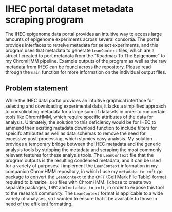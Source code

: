 # IHEC portal dataset metadata scraping program

The IHEC epigenome data portal provides an intuitive way to access large amounts of epigenome experiments across several consortia. The portal provides interfaces to retreive metadata for select experiments, and this program uses that metadata to generate `LeanContext` files, which are a struct I created to port metadata from the "Roadmap To The Epigenome" to my ChromHMM pipeline. Example outputs of the program as well as the raw metadata from IHEC can be found across the repository. Please read through the `main` function for more information on the individual output files.

## Problem statement

While the IHEC data portal provides an intuitive graphical interface for selecting and downloading experimental data, it lacks a simplified approach to consolidating metadata for a large sum of datasets in order to run certain tools like ChromHMM, which require specific attributes of the data for analysis. Ultimately, the solution to this deficiency would be for IHEC to ammend their existing metadata download function to include filters for speicifc attributes as well as data schemas to remove the need for excessive post-processing, which stymies easy analysis. My solution provides a temporary bridge between the IHEC metadata and the generic analysis tools by stripping the metadata and scraping the most commonly relevant features for these analysis tools. The `LeanContext` file that the program outputs is the resulting condensed metadata, and it can be used for a variety of purposes. I implement the `LeanContext` information in my companion ChromHMM repository, in which I use my `metadata_to_cmft` go package to convert the `LeanContext` to the `CMFT` (Cell Mark File Table) format required to binarize `.bed` files with ChromHMM. I chose to create two separate packages, `IHEC` and `metadata_to_cmft`, in order to expose this tool to the research community. The `LeanContext` format is applicable to a wide variety of analyses, so I wanted to ensure that it be available to those in need of the efficient formatting.